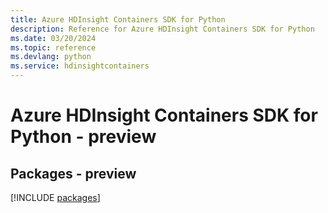 ```yaml
---
title: Azure HDInsight Containers SDK for Python
description: Reference for Azure HDInsight Containers SDK for Python
ms.date: 03/20/2024
ms.topic: reference
ms.devlang: python
ms.service: hdinsightcontainers
---
```

# Azure HDInsight Containers SDK for Python - preview
## Packages - preview
[!INCLUDE [packages](hdinsight-containers-index.md)]